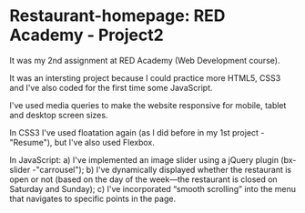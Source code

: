 # Restaurant-homepage: RED Academy - Project2

It was my 2nd assignment at RED Academy (Web Development course).

It was an intersting project because I could practice more HTML5, CSS3 and I've also coded for the first time some JavaScript.

I've used media queries to make the website responsive for mobile, tablet and desktop screen sizes.

In CSS3 I've used floatation again (as I did before in my 1st project - "Resume"), but I've also used Flexbox.

In JavaScript: 
a) I've implemented an image slider using a jQuery plugin (bx-slider -"carrousel"); 
b) I've dynamically displayed whether the restaurant is open or not (based on the day of the week—the restaurant is closed on Saturday and Sunday);
c) I've incorporated “smooth scrolling” into the menu that navigates to specific points in the page.



